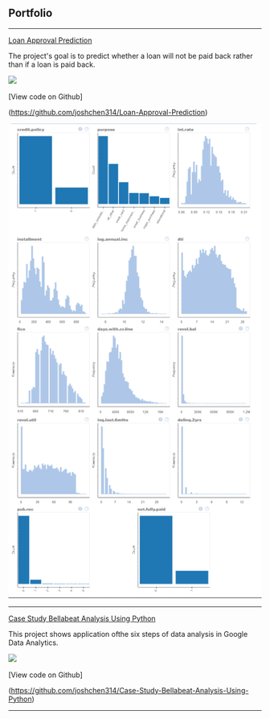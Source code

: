 ## Portfolio

---


[Loan Approval Prediction](/Loan-Approval-Prediction)

The project's goal is to predict whether a loan will not be paid back rather than if a loan is paid back.

[![](https://img.shields.io/badge/Python-white?logo=Python)](#) 

[View code on Github]

(https://github.com/joshchen314/Loan-Approval-Prediction)

<img src="images/P00120230418.PNG?raw=true"/>

---
[Case Study Bellabeat Analysis Using Python](/Case-Study-Bellabeat-Analysis-Using-Python)

This project shows application ofthe six steps of data analysis in Google Data Analytics. 

[![](https://img.shields.io/badge/Python-white?logo=Python)](#) 

[View code on Github]

(https://github.com/joshchen314/Case-Study-Bellabeat-Analysis-Using-Python)

---
